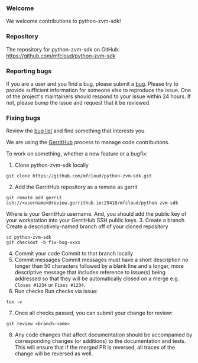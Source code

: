 ### Welcome

We welcome contributions to python-zvm-sdk!


### Repository
The repository for python-zvm-sdk on GitHub:  
https://github.com/mfcloud/python-zvm-sdk

### Reporting bugs
If you are a user and you find a bug, please submit a [bug](https://bugs.launchpad.net/python-zvm-sdk). Please try to provide sufficient information for someone else to reproduce the issue. One of the project's maintainers should respond to your issue within 24 hours. If not, please bump the issue and request that it be reviewed.

### Fixing bugs
Review the [bug list](https://bugs.launchpad.net/python-zvm-sdk) and find something that interests you.

We are using the [GerritHub](https://review.gerrithub.io/) process to manage code contributions.

To work on something, whether a new feature or a bugfix:
  1. Clone python-zvm-sdk locally
  ```
  git clone https://github.com/mfcloud/python-zvm-sdk.git
  ```
  2. Add the GerritHub repository as a remote as gerrit
  ```
  git remote add gerrit ssh://<username>@review.gerrithub.io:29418/mfcloud/python-zvm-sdk
  ```
  Where <username> is your GerritHub username.
  And, you should add the public key of your workstation into your GerritHub SSH public keys.
  3. Create a branch
  Create a descriptively-named branch off of your cloned repository
  ```
  cd python-zvm-sdk
  git checkout -b fix-bug-xxxx
  ```
  4. Commit your code
  Commit to that branch locally
  5. Commit messages
  Commit messages must have a short description no longer than 50 characters followed by a blank line and a longer, more descriptive message that includes reference to issue(s) being addressed so that they will be automatically closed on a merge e.g. ```Closes #1234``` or ```Fixes #1234```.
  6. Run checks
  Run checks via issue:
  ```
  tox -v
  ```
  7. Once all checks passed, you can submit your change for review:
  ```
  git review <branch-name>
  ```
  8. Any code changes that affect documentation should be accompanied by corresponding changes (or additions) to the documentation and tests. This will ensure that if the merged PR is reversed, all traces of the change will be reversed as well.
